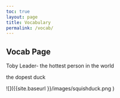 ```yaml
---
toc: true
layout: page
title: Vocabulary
permalink: /vocab/
---
```


## Vocab Page

Toby Leader- the hottest person in the world

the dopest duck

![]({{site.baseurl }}/images/squishduck.png )
